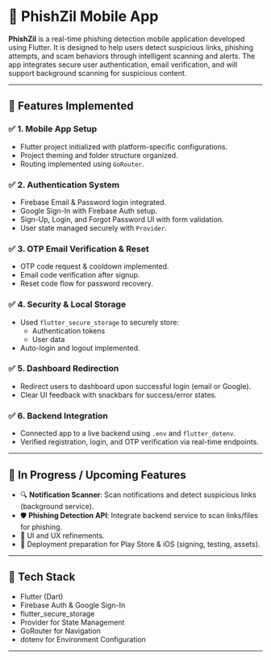# 📱 PhishZil Mobile App

**PhishZil** is a real-time phishing detection mobile application developed using Flutter. It is designed to help users detect suspicious links, phishing attempts, and scam behaviors through intelligent scanning and alerts. The app integrates secure user authentication, email verification, and will support background scanning for suspicious content.

---

## 🚀 Features Implemented

### ✅ 1. Mobile App Setup

- Flutter project initialized with platform-specific configurations.
- Project theming and folder structure organized.
- Routing implemented using `GoRouter`.

### ✅ 2. Authentication System

- Firebase Email & Password login integrated.
- Google Sign-In with Firebase Auth setup.
- Sign-Up, Login, and Forgot Password UI with form validation.
- User state managed securely with `Provider`.

### ✅ 3. OTP Email Verification & Reset

- OTP code request & cooldown implemented.
- Email code verification after signup.
- Reset code flow for password recovery.

### ✅ 4. Security & Local Storage

- Used `flutter_secure_storage` to securely store:
  - Authentication tokens
  - User data
- Auto-login and logout implemented.

### ✅ 5. Dashboard Redirection

- Redirect users to dashboard upon successful login (email or Google).
- Clear UI feedback with snackbars for success/error states.

### ✅ 6. Backend Integration

- Connected app to a live backend using `.env` and `flutter_dotenv`.
- Verified registration, login, and OTP verification via real-time endpoints.

---

## 🔄 In Progress / Upcoming Features

- 🔍 **Notification Scanner**: Scan notifications and detect suspicious links (background service).
- 🛡️ **Phishing Detection API**: Integrate backend service to scan links/files for phishing.
- 🎨 UI and UX refinements.
- 🚀 Deployment preparation for Play Store & iOS (signing, testing, assets).

---

## 📁 Tech Stack

- Flutter (Dart)
- Firebase Auth & Google Sign-In
- flutter_secure_storage
- Provider for State Management
- GoRouter for Navigation
- dotenv for Environment Configuration

---



